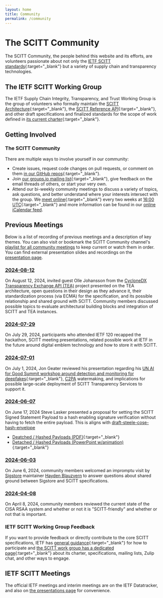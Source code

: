 ```yaml
---
layout: home
title: Community
permalink: /community
---
```

# The SCITT Community

The SCITT Community, the people behind this website and its efforts, are volunteers passionate about not only the [IETF SCITT standards](https://datatracker.ietf.org/doc/draft-ietf-scitt-architecture/){:target="_blank"} but a variety of supply chain and transparency technologies.

## The IETF SCITT Working Group

The IETF Supply Chain Integrity, Transparency, and Trust Working Group is the group of volunteers who formally maintain the [SCITT Architecture](https://datatracker.ietf.org/doc/draft-ietf-scitt-architecture/){:target="_blank"}, the [SCITT Reference API](https://datatracker.ietf.org/doc/draft-ietf-scitt-scrapi/){:target="_blank"}, and other draft specifications and finalized standards for the scope of work defined in [its current charter](https://datatracker.ietf.org/wg/scitt/about/){:target="_blank"}.

## Getting Involved

### The SCITT Community

There are multiple ways to involve yourself in our community:

- Create issues, request code changes on pull requests, or comment on them [in our GitHub repos](https://github.com/scitt-community/){:target="_blank"}.
- Join [our groups.io mailing list](https://groups.io/g/scitt-community){:target="_blank"}, give feedback on the email threads of others, or start your very own.
- Attend our bi-weekly community meetings to discuss a variety of topics, ask questions, and better understand where your interests intersect with the group. We [meet online](https://meet.google.com/rek-mbak-nxv){:target="_blank"} every two weeks at [16:00 UTC](https://time.is/compare/300PM_5_June_2024_in_UTC/Tokyo/California/New_York/London){:target="_blank"} and more information can be found in our [online iCalendar feed](/assets/schedule.ics).

## Previous Meetings

Below is a list of recording of previous meetings and a description of key themes. You can also visit or bookmark the SCITT Community channel's [playlist for all community meetings](https://www.youtube.com/watch?v=YBGM6oRzemY&list=PL_84g0sN1F8FrrqM2eNVu3NARA4jEWF_L&pp=iAQB) to keep current or watch them in order. You can find external presentation slides and recordings on the [presentation page](/presentations).

### [2024-08-12](https://youtu.be/1cS01XE5uO8)

On August 12, 2024, invited guest  Olle Johansson from the [CycloneDX Transparency Exchange API (TEA)](https://github.com/CycloneDX/transparency-exchange-api) project presented on the TEA architecture, open questions in their design as they advance it, their standardization process (via ECMA) for the specification, and its possible relationship and shared ground with SCITT. Community members discussed possible topics to evaluate architectural building blocks and integration of SCITT and TEA instances.
### [2024-07-29](https://youtu.be/nfMhT3ahpkU)

On July 29, 2024, participants who attended IETF 120 recapped the hackathon, SCITT meeting presentations, related possible work at IETF in the future around digital emblem technology and how to store it with SCITT.

### [2024-07-01](https://youtu.be/3PGgTXd9B5k)

On July 1, 2024, Jon Geater reviewed his presentation regarding his [UN AI for Good Summit workshop around detection and monitoring for deepfakes](https://aiforgood.itu.int/event/detecting-deepfakes-and-generative-ai-standards-for-ai-watermarking-and-multimedia-authenticity/){:target="_blank"}, [C2PA](https://c2pa.org) watermaking, and implications for possible large-scale deployment of SCITT Transparency Services to support it. 

### [2024-06-07](https://youtu.be/g4362iPXDIQ)

On June 17, 2024 Steve Lasker presented a proposal for setting the SCITT Signed Statement Payload to a hash enabling signature verification without having to fetch the entire payload. This is aligns with [draft-steele-cose-hash-envelope](https://or13.github.io/draft-steele-cose-hash-envelope/draft-steele-cose-hash-envelope.html)
- [Deatched / Hashed Payloads (PDF)](./assets/SCITT-Detached-HashedPayloads.pdf){:target="_blank"}
- [Detached / Hashed Payloads (PowerPoint w/animation)](./assets/SCITT-Detached-HashedPayloads.pptx){:target="_blank"}

### [2024-06-03](https://youtu.be/Q23GS8zK1tw?si=jl6j7FtX3Q_nRpEs)

On June 6, 2024, community members welcomed an impromptu visit by [Sigstore](https://sigstore.dev) maintainer [Hayden Blauzvern](https://github.com/haydentherapper) to answer questions about shared ground between Sigstore and SCITT specifications. 

### [2024-04-08](https://youtu.be/YBGM6oRzemY?si=aS-RVxCT6OZuCkpz)

On April 8, 2024, community members reviewed the current state of the CISA RSAA system and whether or not it is "SCITT-friendly" and whether or not that is important.

### IETF SCITT Working Group Feedback

If you want to provide feedback or directly contribute to the core SCITT specifications, IETF has [general guidance](https://www.ietf.org/participate/){:target="_blank"} for how to participate and [the SCITT work group has a dedicated page](https://datatracker.ietf.org/wg/scitt/about/){:target="_blank"} about its charter, specifications, mailing lists, Zulip chat, and other ways to engage.

## IETF SCITT Meetings

The official IETF meetings and interim meetings are on the IETF Datatracker, and also on [the presentations page](/presentations) for convenience.
